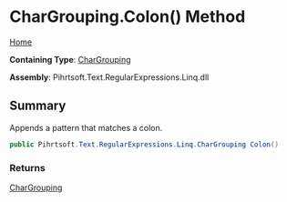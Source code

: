 # CharGrouping\.Colon\(\) Method

[Home](../../../../../../README.md)

**Containing Type**: [CharGrouping](../README.md)

**Assembly**: Pihrtsoft\.Text\.RegularExpressions\.Linq\.dll

## Summary

Appends a pattern that matches a colon\.

```csharp
public Pihrtsoft.Text.RegularExpressions.Linq.CharGrouping Colon()
```

### Returns

[CharGrouping](../README.md)


